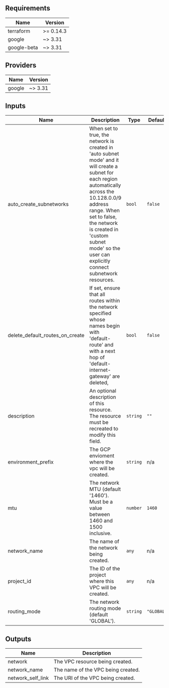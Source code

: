 
<!-- BEGINNING OF PRE-COMMIT-TERRAFORM DOCS HOOK -->
## Requirements

| Name | Version |
|------|---------|
| terraform | >= 0.14.3 |
| google | ~> 3.31 |
| google-beta | ~> 3.31 |

## Providers

| Name | Version |
|------|---------|
| google | ~> 3.31 |

## Inputs

| Name | Description | Type | Default | Required |
|------|-------------|------|---------|:--------:|
| auto\_create\_subnetworks | When set to true, the network is created in 'auto subnet mode' and it will create a subnet for each region automatically across the 10.128.0.0/9 address range. When set to false, the network is created in 'custom subnet mode' so the user can explicitly connect subnetwork resources. | `bool` | `false` | no |
| delete\_default\_routes\_on\_create | If set, ensure that all routes within the network specified whose names begin with 'default-route' and with a next hop of 'default-internet-gateway' are deleted, | `bool` | `false` | no |
| description | An optional description of this resource. The resource must be recreated to modify this field. | `string` | `""` | no |
| environment\_prefix | The GCP envioment where the vpc will be created. | `string` | n/a | yes |
| mtu | The network MTU (default '1460'). Must be a value between 1460 and 1500 inclusive. | `number` | `1460` | no |
| network\_name | The name of the network being created. | `any` | n/a | yes |
| project\_id | The ID of the project where this VPC will be created. | `any` | n/a | yes |
| routing\_mode | The network routing mode (default 'GLOBAL'). | `string` | `"GLOBAL"` | no |

## Outputs

| Name | Description |
|------|-------------|
| network | The VPC resource being created. |
| network\_name | The name of the VPC being created. |
| network\_self\_link | The URI of the VPC being created. |

<!-- END OF PRE-COMMIT-TERRAFORM DOCS HOOK -->
